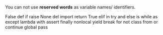 You can not use **reserved words** as variable names/ identifiers.
	 	 
False
def
if
raise
None
del
import
return
True
elif
in
try
and
else
is
while
as
except
lambda
with
assert
finally
nonlocal
yield
break
for
not	
class
from
or	
continue
global
pass